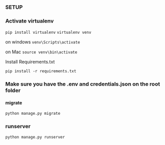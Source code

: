 ### SETUP

### Activate virtualenv

`pip install virtualenv`
`virtualenv venv`

on windows
`venv\Scripts\activate`

on Mac
`source venv\bin\activate`

Install Requirements.txt

`pip install -r requirements.txt`

### Make sure you have the .env and credentials.json on the root folder

#### migrate

`python manage.py migrate`

### runserver

`python manage.py runserver`
